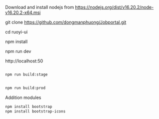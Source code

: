 
Download and install nodejs from https://nodejs.org/dist/v16.20.2/node-v16.20.2-x64.msi

git clone https://github.com/dongmanphuong/Jobportal.git

cd ruoyi-ui

npm install

npm run dev

http://localhost:50

```bash

npm run build:stage


npm run build:prod
```

Addition modules
```bash
npm install bootstrap
npm install bootstrap-icons